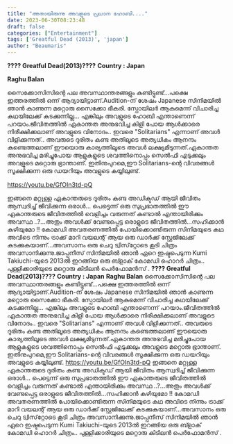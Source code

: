 ```yaml
---
title: "അതായിരുന്നു അവളുടെ പ്രധാന ഹോബി...."
date: 2023-06-30T08:23:48
draft: false
categories: ["Entertainment"]
tags: ['Greatful Dead (2013)', 'japan']
author: "Beaumaris"
---
```


<strong>???? Greatful Dead(2013)????</strong>
<strong>Country : Japan</strong>

<strong>Raghu Balan</strong>

സൈക്കോസിസിന്റെ പല അവസ്ഥാന്തരങ്ങളും കണ്ടിട്ടുണ്ട്...പക്ഷെ ഇത്തരത്തിൽ ഒന്ന് ആദ്യായിട്ടാണ്.Audition-ന് ശേഷം Japanese സിനിമയിൽ ഞാൻ കാണുന്ന മറ്റൊരു സൈക്കോ ഭീകരി. സ്പോയിലർ ആകുമെന്ന് വിചാരിച്ച കഥയിലേക്ക് കടക്കുന്നില്ല... എങ്കിലും അവളുടെ ഹോബി എന്താണെന്ന് പറയാം.ജീവിതത്തിൽ ഏകാന്തത അനുഭവിച്ച കിളി പോയ ആൾക്കാരെ നിരീക്ഷിക്കലാണ് അവളുടെ വിനോദം.. ഇവരെ "Solitarians" എന്നാണ് അവൾ വിളിക്കുന്നത്.. അവരുടെ ദുരിതം കണ്ട അതിലൂടെ അത്യധികം ആനന്ദം കണ്ടെത്തലാണ് ഈയൊരു കാര്യത്തിലൂടെ അവൾ ലക്ഷ്യമിടുന്നത്.ഏകാന്തത അനുഭവിച്ച മരിച്ചുപോയ ആളുകളുടെ ശവത്തിനൊപ്പം സെൽഫി എടുക്കലും അവളുടെ മറ്റൊരു ഭ്രാന്താണ്. ഇതിനുപുറമെ,ഈ Solitarians-ന്റെ വിവരങ്ങൾ സൂക്ഷിക്കുന്ന ഒരു ഡയറിയും അവളുടെ കയ്യിലുണ്ട്.

https://youtu.be/GfOIn3td-pQ

ഇങ്ങനെ മറ്റുള്ള ഏകാന്തരുടെ ദുരിതം കണ്ട അഡിക്ടഡ് ആയി ജീവിതം ആസ്വദിച്ച് ജീവിക്കുന്ന ഒരാൾ... പെട്ടെന്ന് ഒരു സുപ്രഭാതത്തിൽ ഈ ഏകാന്തരുടെ ജീവിതത്തിൽ വെളിച്ചം വരുന്നത് കണ്ടാൽ എന്തായിരിക്കും അവസ്ഥ ..?...അതും അവൾക്ക് വേണ്ടപ്പെട്ട ഒരാളുടെ ജീവിതത്തിൽ...സഹിക്കാൻ കഴിയുമോ !! കോമഡി അവതരണത്തിൽ പോയിക്കൊണ്ടിരുന്ന സിനിമയുടെ കഥ അവിടെ നിന്നും ട്രാക്ക് മാറി വയലന്റ് ആയ ഒരു ഡാർക്ക് സ്റ്റേജിലേക്ക് കടക്കുകയാണ്...അവസാനം ഒരു ചെറു ട്വിസ്‌റ്റോടെ കൂടി ചിത്രം അവസാനിക്കുന്നു.ജാപ്പനീസ് സിനിമയിൽ ഞാൻ ഏറെ ഇഷ്ടപെടുന്ന Kumi Takiuchi-യുടെ 2013ൽ ഇറങ്ങിയ ഒരു ബ്ളാക് കോമഡി ഹൊറർ ചിത്രം.. പുള്ളിക്കാരിയുടെ മറ്റൊരു കിടിലൻ പെർഫോമൻസ് .
**???? Greatful Dead(2013)????** **Country : Japan** **Raghu Balan** സൈക്കോസിസിന്റെ പല അവസ്ഥാന്തരങ്ങളും കണ്ടിട്ടുണ്ട്...പക്ഷെ ഇത്തരത്തിൽ ഒന്ന് ആദ്യായിട്ടാണ്.Audition-ന് ശേഷം Japanese സിനിമയിൽ ഞാൻ കാണുന്ന മറ്റൊരു സൈക്കോ ഭീകരി. സ്പോയിലർ ആകുമെന്ന് വിചാരിച്ച കഥയിലേക്ക് കടക്കുന്നില്ല... എങ്കിലും അവളുടെ ഹോബി എന്താണെന്ന് പറയാം.ജീവിതത്തിൽ ഏകാന്തത അനുഭവിച്ച കിളി പോയ ആൾക്കാരെ നിരീക്ഷിക്കലാണ് അവളുടെ വിനോദം.. ഇവരെ "Solitarians" എന്നാണ് അവൾ വിളിക്കുന്നത്.. അവരുടെ ദുരിതം കണ്ട അതിലൂടെ അത്യധികം ആനന്ദം കണ്ടെത്തലാണ് ഈയൊരു കാര്യത്തിലൂടെ അവൾ ലക്ഷ്യമിടുന്നത്.ഏകാന്തത അനുഭവിച്ച മരിച്ചുപോയ ആളുകളുടെ ശവത്തിനൊപ്പം സെൽഫി എടുക്കലും അവളുടെ മറ്റൊരു ഭ്രാന്താണ്. ഇതിനുപുറമെ,ഈ Solitarians-ന്റെ വിവരങ്ങൾ സൂക്ഷിക്കുന്ന ഒരു ഡയറിയും അവളുടെ കയ്യിലുണ്ട്. https://youtu.be/GfOIn3td-pQ ഇങ്ങനെ മറ്റുള്ള ഏകാന്തരുടെ ദുരിതം കണ്ട അഡിക്ടഡ് ആയി ജീവിതം ആസ്വദിച്ച് ജീവിക്കുന്ന ഒരാൾ... പെട്ടെന്ന് ഒരു സുപ്രഭാതത്തിൽ ഈ ഏകാന്തരുടെ ജീവിതത്തിൽ വെളിച്ചം വരുന്നത് കണ്ടാൽ എന്തായിരിക്കും അവസ്ഥ ..?...അതും അവൾക്ക് വേണ്ടപ്പെട്ട ഒരാളുടെ ജീവിതത്തിൽ...സഹിക്കാൻ കഴിയുമോ !! കോമഡി അവതരണത്തിൽ പോയിക്കൊണ്ടിരുന്ന സിനിമയുടെ കഥ അവിടെ നിന്നും ട്രാക്ക് മാറി വയലന്റ് ആയ ഒരു ഡാർക്ക് സ്റ്റേജിലേക്ക് കടക്കുകയാണ്...അവസാനം ഒരു ചെറു ട്വിസ്‌റ്റോടെ കൂടി ചിത്രം അവസാനിക്കുന്നു.ജാപ്പനീസ് സിനിമയിൽ ഞാൻ ഏറെ ഇഷ്ടപെടുന്ന Kumi Takiuchi-യുടെ 2013ൽ ഇറങ്ങിയ ഒരു ബ്ളാക് കോമഡി ഹൊറർ ചിത്രം.. പുള്ളിക്കാരിയുടെ മറ്റൊരു കിടിലൻ പെർഫോമൻസ് .
